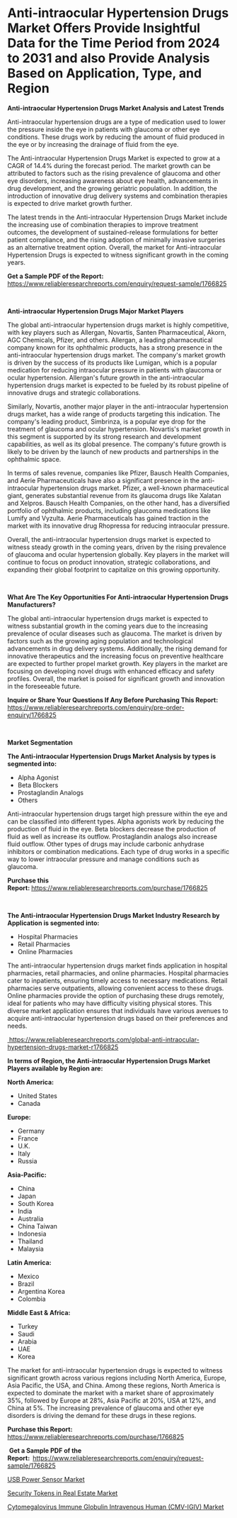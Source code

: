 <p><h1>Anti-intraocular Hypertension Drugs Market Offers Provide Insightful Data for the Time Period from 2024 to 2031 and also Provide Analysis Based on Application, Type, and Region</h1></p><p><strong>Anti-intraocular Hypertension Drugs Market Analysis and Latest Trends</strong></p>
<p><p>Anti-intraocular hypertension drugs are a type of medication used to lower the pressure inside the eye in patients with glaucoma or other eye conditions. These drugs work by reducing the amount of fluid produced in the eye or by increasing the drainage of fluid from the eye.</p><p>The Anti-intraocular Hypertension Drugs Market is expected to grow at a CAGR of 14.4% during the forecast period. The market growth can be attributed to factors such as the rising prevalence of glaucoma and other eye disorders, increasing awareness about eye health, advancements in drug development, and the growing geriatric population. In addition, the introduction of innovative drug delivery systems and combination therapies is expected to drive market growth further.</p><p>The latest trends in the Anti-intraocular Hypertension Drugs Market include the increasing use of combination therapies to improve treatment outcomes, the development of sustained-release formulations for better patient compliance, and the rising adoption of minimally invasive surgeries as an alternative treatment option. Overall, the market for Anti-intraocular Hypertension Drugs is expected to witness significant growth in the coming years.</p></p>
<p><strong>Get a Sample PDF of the Report:&nbsp;</strong> <a href="https://www.reliableresearchreports.com/enquiry/request-sample/1766825">https://www.reliableresearchreports.com/enquiry/request-sample/1766825</a></p>
<p>&nbsp;</p>
<p><strong>Anti-intraocular Hypertension Drugs Major Market Players</strong></p>
<p><p>The global anti-intraocular hypertension drugs market is highly competitive, with key players such as Allergan, Novartis, Santen Pharmaceutical, Akorn, AGC Chemicals, Pfizer, and others. Allergan, a leading pharmaceutical company known for its ophthalmic products, has a strong presence in the anti-intraocular hypertension drugs market. The company's market growth is driven by the success of its products like Lumigan, which is a popular medication for reducing intraocular pressure in patients with glaucoma or ocular hypertension. Allergan's future growth in the anti-intraocular hypertension drugs market is expected to be fueled by its robust pipeline of innovative drugs and strategic collaborations.</p><p>Similarly, Novartis, another major player in the anti-intraocular hypertension drugs market, has a wide range of products targeting this indication. The company's leading product, Simbrinza, is a popular eye drop for the treatment of glaucoma and ocular hypertension. Novartis's market growth in this segment is supported by its strong research and development capabilities, as well as its global presence. The company's future growth is likely to be driven by the launch of new products and partnerships in the ophthalmic space.</p><p>In terms of sales revenue, companies like Pfizer, Bausch Health Companies, and Aerie Pharmaceuticals have also a significant presence in the anti-intraocular hypertension drugs market. Pfizer, a well-known pharmaceutical giant, generates substantial revenue from its glaucoma drugs like Xalatan and Xelpros. Bausch Health Companies, on the other hand, has a diversified portfolio of ophthalmic products, including glaucoma medications like Lumify and Vyzulta. Aerie Pharmaceuticals has gained traction in the market with its innovative drug Rhopressa for reducing intraocular pressure.</p><p>Overall, the anti-intraocular hypertension drugs market is expected to witness steady growth in the coming years, driven by the rising prevalence of glaucoma and ocular hypertension globally. Key players in the market will continue to focus on product innovation, strategic collaborations, and expanding their global footprint to capitalize on this growing opportunity.</p></p>
<p>&nbsp;</p>
<p><strong>What Are The Key Opportunities For Anti-intraocular Hypertension Drugs Manufacturers?</strong></p>
<p><p>The global anti-intraocular hypertension drugs market is expected to witness substantial growth in the coming years due to the increasing prevalence of ocular diseases such as glaucoma. The market is driven by factors such as the growing aging population and technological advancements in drug delivery systems. Additionally, the rising demand for innovative therapeutics and the increasing focus on preventive healthcare are expected to further propel market growth. Key players in the market are focusing on developing novel drugs with enhanced efficacy and safety profiles. Overall, the market is poised for significant growth and innovation in the foreseeable future.</p></p>
<p><strong>Inquire or Share Your Questions If Any Before Purchasing This Report:</strong> <a href="https://www.reliableresearchreports.com/enquiry/pre-order-enquiry/1766825">https://www.reliableresearchreports.com/enquiry/pre-order-enquiry/1766825</a></p>
<p>&nbsp;</p>
<p><strong>Market Segmentation</strong></p>
<p><strong>The Anti-intraocular Hypertension Drugs Market Analysis by types is segmented into:</strong></p>
<p><ul><li>Alpha Agonist</li><li>Beta Blockers</li><li>Prostaglandin Analogs</li><li>Others</li></ul></p>
<p><p>Anti-intraocular hypertension drugs target high pressure within the eye and can be classified into different types. Alpha agonists work by reducing the production of fluid in the eye. Beta blockers decrease the production of fluid as well as increase its outflow. Prostaglandin analogs also increase fluid outflow. Other types of drugs may include carbonic anhydrase inhibitors or combination medications. Each type of drug works in a specific way to lower intraocular pressure and manage conditions such as glaucoma.</p></p>
<p><strong>Purchase this Report:&nbsp;</strong><a href="https://www.reliableresearchreports.com/purchase/1766825">https://www.reliableresearchreports.com/purchase/1766825</a></p>
<p>&nbsp;</p>
<p><strong>The Anti-intraocular Hypertension Drugs Market Industry Research by Application is segmented into:</strong></p>
<p><ul><li>Hospital Pharmacies</li><li>Retail Pharmacies</li><li>Online Pharmacies</li></ul></p>
<p><p>The anti-intraocular hypertension drugs market finds application in hospital pharmacies, retail pharmacies, and online pharmacies. Hospital pharmacies cater to inpatients, ensuring timely access to necessary medications. Retail pharmacies serve outpatients, allowing convenient access to these drugs. Online pharmacies provide the option of purchasing these drugs remotely, ideal for patients who may have difficulty visiting physical stores. This diverse market application ensures that individuals have various avenues to acquire anti-intraocular hypertension drugs based on their preferences and needs.</p></p>
<p><a href="https://www.reliableresearchreports.com/global-anti-intraocular-hypertension-drugs-market-r1766825">&nbsp;https://www.reliableresearchreports.com/global-anti-intraocular-hypertension-drugs-market-r1766825</a></p>
<p><strong>In terms of Region, the Anti-intraocular Hypertension Drugs Market Players available by Region are:</strong></p>
<p>
    <p> <strong> North America: </strong>
        <ul>
            <li>United States</li>
            <li>Canada</li>
        </ul>
        </p> 
    <p> <strong> Europe: </strong>
        <ul>
            <li>Germany</li>
            <li>France</li>
            <li>U.K.</li>
            <li>Italy</li>
            <li>Russia</li>
        </ul>
        </p> 
    <p> <strong> Asia-Pacific: </strong>
        <ul>
            <li>China</li>
            <li>Japan</li>
            <li>South Korea</li>
            <li>India</li>
            <li>Australia</li>
            <li>China Taiwan</li>
            <li>Indonesia</li>
            <li>Thailand</li>
            <li>Malaysia</li>
        </ul>
        </p> 
    <p> <strong> Latin America: </strong>
        <ul>
            <li>Mexico</li>
            <li>Brazil</li>
            <li>Argentina Korea</li>
            <li>Colombia</li>
        </ul>
        </p> 
    <p> <strong> Middle East & Africa: </strong>
        <ul>
            <li>Turkey</li>
            <li>Saudi</li>
            <li>Arabia</li>
            <li>UAE</li>
            <li>Korea</li>
        </ul>
    </p>
    </p>
<p><p>The market for anti-intraocular hypertension drugs is expected to witness significant growth across various regions including North America, Europe, Asia Pacific, the USA, and China. Among these regions, North America is expected to dominate the market with a market share of approximately 35%, followed by Europe at 28%, Asia Pacific at 20%, USA at 12%, and China at 5%. The increasing prevalence of glaucoma and other eye disorders is driving the demand for these drugs in these regions.</p></p>
<p><strong>Purchase this Report: </strong><a href="https://www.reliableresearchreports.com/purchase/1766825">https://www.reliableresearchreports.com/purchase/1766825</a></p>
<p>&nbsp;<strong>Get a Sample PDF of the Report:&nbsp;&nbsp;</strong><a href="https://www.reliableresearchreports.com/enquiry/request-sample/1766825">https://www.reliableresearchreports.com/enquiry/request-sample/1766825</a></p>
<p><strong></strong></p>
<p><p><a href="https://www.linkedin.com/pulse/analyzing-usb-power-sensor-market-global-industry-slhfe">USB Power Sensor Market</a></p><p><a href="https://www.linkedin.com/pulse/security-tokens-real-estate-market-size-outlook-forecast-2024-slmqf">Security Tokens in Real Estate Market</a></p><p><a href="https://github.com/AnnChovey2023/Market-Research-Report-List-1/blob/main/cytomegalovirus-immune-globulin-intravenous-human-cmv-igiv-market.md">Cytomegalovirus Immune Globulin Intravenous Human (CMV-IGIV) Market</a></p></p>
